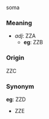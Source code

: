soma
### Meaning
+ _adj_: ZZA
    + __eg__: ZZB

### Origin

ZZC

### Synonym

__eg__: ZZD

+ ZZE



